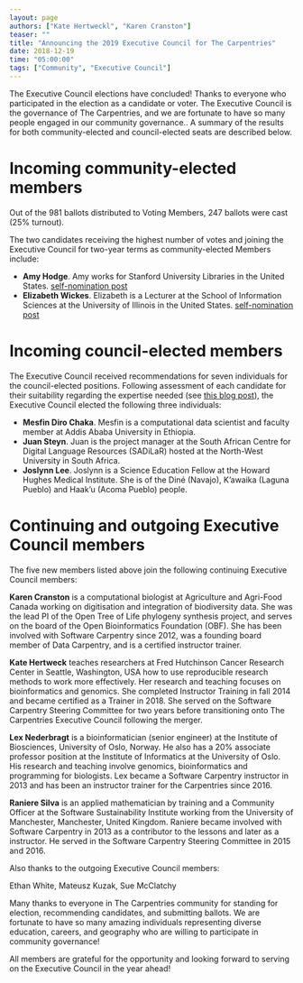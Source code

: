 ```yaml
---
layout: page
authors: ["Kate Hertweckl", "Karen Cranston"]
teaser: ""
title: "Announcing the 2019 Executive Council for The Carpentries"
date: 2018-12-19
time: "05:00:00"
tags: ["Community", "Executive Council"]
---
```


The Executive Council elections have concluded! Thanks to everyone who participated in the election as a candidate or voter. The Executive Council is the governance of The Carpentries, and we are fortunate to have so many people engaged in our community governance.. A summary of the results for both community-elected and council-elected seats are described below.

# Incoming community-elected members

Out of the 981 ballots distributed to Voting Members, 247 ballots were cast (25% turnout).

The two candidates receiving the highest number of votes and joining the Executive Council for two-year terms as community-elected Members include:

- **Amy Hodge**. Amy works for Stanford University Libraries in the United States. [self-nomination post](https://carpentries.org/blog/2018/11/amyhodge/)
- **Elizabeth Wickes**. Elizabeth is a Lecturer at the School of Information Sciences at the University of Illinois in the United States.  [self-nomination post](https://carpentries.org/blog/2018/11/wickes/)


# Incoming council-elected members

The Executive Council received recommendations for seven individuals for the council-elected positions. Following assessment of each candidate for their suitability regarding the expertise needed (see [this blog post](https://carpentries.org/blog/2018/10/ec-elections/)), the Executive Council elected the following three individuals:

- **Mesfin Diro Chaka**. Mesfin is a computational data scientist and faculty member at Addis Ababa University in Ethiopia.
- **Juan Steyn**. Juan is the project manager at the South African Centre for Digital Language Resources (SADiLaR) hosted at the North-West University in South Africa.
- **Joslynn Lee**. Joslynn is a Science Education Fellow at the Howard Hughes Medical Institute. She is of the Diné (Navajo), K’awaika (Laguna Pueblo) and Haak’u (Acoma Pueblo) people.

# Continuing and outgoing Executive Council members

The five new members listed above join the following continuing Executive Council members:

**Karen Cranston** is a computational biologist at Agriculture and Agri-Food Canada working on digitisation and integration of biodiversity data. She was the lead PI of the Open Tree of Life phylogeny synthesis project, and serves on the board of the Open Bioinformatics Foundation (OBF). She has been involved with Software Carpentry since 2012, was a founding board member of Data Carpentry, and is a certified instructor trainer.

**Kate Hertweck** teaches researchers at Fred Hutchinson Cancer Research Center in Seattle, Washington, USA how to use reproducible research methods to work more effectively. Her research and teaching focuses on bioinformatics and genomics. She completed Instructor Training in fall 2014 and became certified as a Trainer in 2018. She served on the Software Carpentry Steering Committee for two years before transitioning onto The Carpentries Executive Council following the merger.

**Lex Nederbragt** is a bioinformatician (senior engineer) at the Institute of Biosciences, University of Oslo, Norway. He also has a 20% associate professor position at the Institute of Informatics at the University of Oslo. His research and teaching involve genomics, bioinformatics and programming for biologists. Lex became a Software Carpentry instructor in 2013 and has been an instructor trainer for the Carpentries since 2016.

**Raniere Silva** is an applied mathematician by training and a Community Officer at the Software Sustainability Institute working from the University of Manchester, Manchester, United Kingdom. Raniere became involved with Software Carpentry in 2013 as a contributor to the lessons and later as a instructor. He served in the Software Carpentry Steering Committee in 2015 and 2016.

Also thanks to the outgoing Executive Council members:

Ethan White, Mateusz Kuzak, Sue McClatchy

Many thanks to everyone in The Carpentries community for standing for election, recommending candidates, and submitting ballots. We are fortunate to have so many amazing individuals representing diverse education, careers, and geography who are willing to participate in community governance!

All members are grateful for the opportunity and looking forward to serving on the Executive Council in the year ahead!
